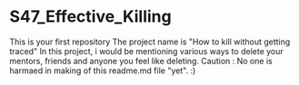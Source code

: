 # S47_Effective_Killing
This is your first repository
The project name is "How to kill without getting traced"
In this project, i would be mentioning various ways to delete your mentors, friends  and anyone you feel like deleting.
Caution : No one is harmaed in making of this readme.md file "yet". :)
